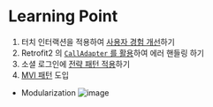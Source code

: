 # Learning Point

1. 터치 인터랙션을 적용하여 [사용자 경험 개선](https://easyhz.tistory.com/29)하기
2. Retrofit2 의 [`CallAdapter` 를 활용](https://easyhz.tistory.com/26)하여 에러 핸들링 하기 
3. 소셜 로그인에 [전략 패턴 적용](https://easyhz.tistory.com/28)하기
4. [MVI 패턴](https://easyhz.tistory.com/25) 도입

- Modularization
  ![image](https://github.com/user-attachments/assets/5c56745e-1d62-429f-877b-867561fc4395)

